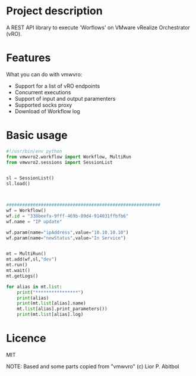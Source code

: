 # Project description
A REST API library to execute 'Worflows' on VMware vRealize Orchestrator (vRO).


# Features
What you can do with vmwvro:

* Support for a list of vRO endpoints
* Concurrent executions
* Support of input and output paramenters
* Supported socks proxy 
* Download of Workflow log

# Basic usage
```python
#!/usr/bin/env python
from vmwvro2.workflow import Workflow, MultiRun
from vmwvro2.sessions import SessionList


sl = SessionList()
sl.load()



##########################################################
wf = Workflow()
wf.id = "338beefa-9fff-469b-89d4-914031ffbfb6"
wf.name = "IP update"

wf.param(name="ipAddress",value="10.10.10.10")
wf.param(name="newStatus",value="In Service")


mt = MultiRun()
mt.add(wf,sl,"dev")
mt.run()
mt.wait()
mt.getLogs()

for alias in mt.list:
    print("****************")
    print(alias)
    print(mt.list[alias].name)
    mt.list[alias].print_parameters())
    print(mt.list[alias].log)


````

# Licence
MIT

NOTE: Based and some parts copied from "vmwvro" (c) Lior P. Abitbol

